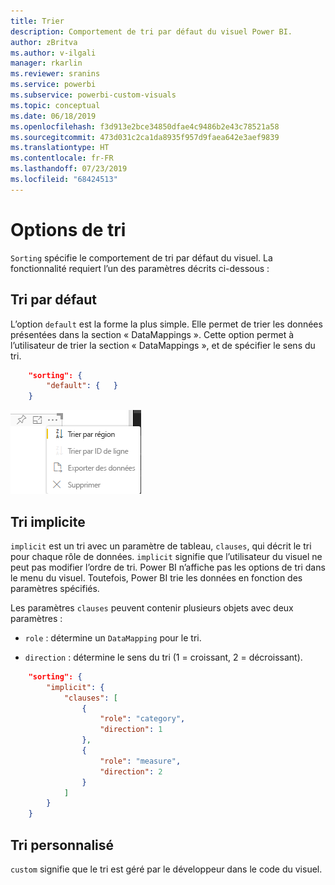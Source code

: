 ```yaml
---
title: Trier
description: Comportement de tri par défaut du visuel Power BI.
author: zBritva
ms.author: v-ilgali
manager: rkarlin
ms.reviewer: sranins
ms.service: powerbi
ms.subservice: powerbi-custom-visuals
ms.topic: conceptual
ms.date: 06/18/2019
ms.openlocfilehash: f3d913e2bce34850dfae4c9486b2e43c78521a58
ms.sourcegitcommit: 473d031c2ca1da8935f957d9faea642e3aef9839
ms.translationtype: HT
ms.contentlocale: fr-FR
ms.lasthandoff: 07/23/2019
ms.locfileid: "68424513"
---
```

# <a name="sorting-options"></a>Options de tri

`Sorting` spécifie le comportement de tri par défaut du visuel.
La fonctionnalité requiert l’un des paramètres décrits ci-dessous :

## <a name="default-sorting"></a>Tri par défaut

L’option `default` est la forme la plus simple. Elle permet de trier les données présentées dans la section « DataMappings ».
Cette option permet à l’utilisateur de trier la section « DataMappings », et de spécifier le sens du tri.

```json
    "sorting": {
        "default": {   }
    }
```

![Options de tri dans le menu contextuel](./media/sorting.png)

## <a name="implicit-sorting"></a>Tri implicite

`implicit` est un tri avec un paramètre de tableau, `clauses`, qui décrit le tri pour chaque rôle de données.
`implicit` signifie que l’utilisateur du visuel ne peut pas modifier l’ordre de tri.
Power BI n’affiche pas les options de tri dans le menu du visuel. Toutefois, Power BI trie les données en fonction des paramètres spécifiés.

Les paramètres `clauses` peuvent contenir plusieurs objets avec deux paramètres :

- `role` : détermine un `DataMapping` pour le tri.

- `direction` : détermine le sens du tri (1 = croissant, 2 = décroissant).

```json
    "sorting": {
        "implicit": {
            "clauses": [
                {
                    "role": "category",
                    "direction": 1
                },
                {
                    "role": "measure",
                    "direction": 2
                }
            ]
        }
    }
```

## <a name="custom-sorting"></a>Tri personnalisé

`custom` signifie que le tri est géré par le développeur dans le code du visuel.
